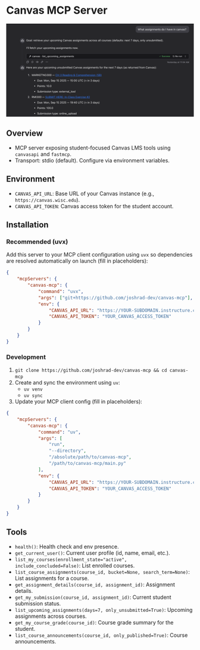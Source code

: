 # Canvas MCP Server

![](chatwise-screenshot.png)

## Overview

-   MCP server exposing student-focused Canvas LMS tools using `canvasapi` and `fastmcp`.
-   Transport: stdio (default). Configure via environment variables.

## Environment

-   `CANVAS_API_URL`: Base URL of your Canvas instance (e.g., `https://canvas.wisc.edu`).
-   `CANVAS_API_TOKEN`: Canvas access token for the student account.

## Installation

### Recommended (uvx)

Add this server to your MCP client configuration using `uvx` so dependencies are resolved automatically on launch (fill in placeholders):

```json
{
	"mcpServers": {
		"canvas-mcp": {
			"command": "uvx",
			"args": ["git+https://github.com/joshrad-dev/canvas-mcp"],
			"env": {
				"CANVAS_API_URL": "https://YOUR-SUBDOMAIN.instructure.com",
				"CANVAS_API_TOKEN": "YOUR_CANVAS_ACCESS_TOKEN"
			}
		}
	}
}
```

### Development

1. `git clone https://github.com/joshrad-dev/canvas-mcp && cd canvas-mcp`
2. Create and sync the environment using `uv`:
    - `uv venv`
    - `uv sync`
3. Update your MCP client config (fill in placeholders):

```json
{
	"mcpServers": {
		"canvas-mcp": {
			"command": "uv",
			"args": [
				"run",
				"--directory",
				"/absolute/path/to/canvas-mcp",
				"/path/to/canvas-mcp/main.py"
			],
			"env": {
				"CANVAS_API_URL": "https://YOUR-SUBDOMAIN.instructure.com",
				"CANVAS_API_TOKEN": "YOUR_CANVAS_ACCESS_TOKEN"
			}
		}
	}
}
```

## Tools

-   `health()`: Health check and env presence.
-   `get_current_user()`: Current user profile (id, name, email, etc.).
-   `list_my_courses(enrollment_state="active", include_concluded=False)`: List enrolled courses.
-   `list_course_assignments(course_id, bucket=None, search_term=None)`: List assignments for a course.
-   `get_assignment_details(course_id, assignment_id)`: Assignment details.
-   `get_my_submission(course_id, assignment_id)`: Current student submission status.
-   `list_upcoming_assignments(days=7, only_unsubmitted=True)`: Upcoming assignments across courses.
-   `get_my_course_grade(course_id)`: Course grade summary for the student.
-   `list_course_announcements(course_id, only_published=True)`: Course announcements.
